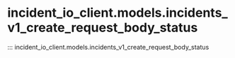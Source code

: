 # incident_io_client.models.incidents_v1_create_request_body_status

::: incident_io_client.models.incidents_v1_create_request_body_status